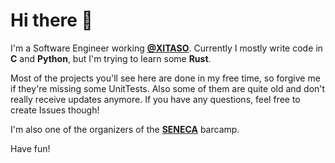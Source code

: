 # Hi there 👋

I'm a Software Engineer working [__@XITASO__](https://github.com/XITASO).
Currently I mostly write code in __C__ and __Python__, but I'm trying to learn some __Rust__.

Most of the projects you'll see here are done in my free time, so forgive me if they're missing some UnitTests.
Also some of them are quite old and don't really receive updates anymore. If you have any questions, feel free to create Issues though!

I'm also one of the organizers of the [__SENECA__](https://www.seneca.camp) barcamp.

Have fun!
